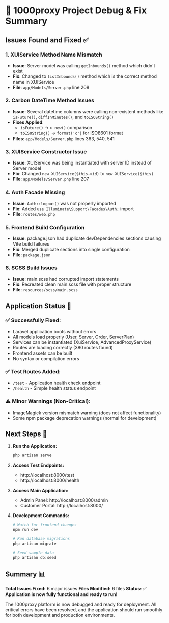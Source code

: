 # 🎉 1000proxy Project Debug & Fix Summary

## Issues Found and Fixed ✅

### 1. **XUIService Method Name Mismatch**
- **Issue**: Server model was calling `getInbounds()` method which didn't exist
- **Fix**: Changed to `listInbounds()` method which is the correct method name in XUIService
- **File**: `app/Models/Server.php` line 208

### 2. **Carbon DateTime Method Issues**
- **Issue**: Several datetime columns were calling non-existent methods like `isFuture()`, `diffInMinutes()`, and `toISOString()`
- **Fixes Applied**:
  - `isFuture()` → `> now()` comparison
  - `toISOString()` → `format('c')` for ISO8601 format
- **Files**: `app/Models/Server.php` lines 363, 540, 541

### 3. **XUIService Constructor Issue**
- **Issue**: XUIService was being instantiated with server ID instead of Server model
- **Fix**: Changed `new XUIService($this->id)` to `new XUIService($this)`
- **File**: `app/Models/Server.php` line 207

### 4. **Auth Facade Missing**
- **Issue**: `Auth::logout()` was not properly imported
- **Fix**: Added `use Illuminate\Support\Facades\Auth;` import
- **File**: `routes/web.php`

### 5. **Frontend Build Configuration**
- **Issue**: package.json had duplicate devDependencies sections causing Vite build failures
- **Fix**: Merged duplicate sections into single configuration
- **File**: `package.json`

### 6. **SCSS Build Issues**
- **Issue**: main.scss had corrupted import statements
- **Fix**: Recreated clean main.scss file with proper structure
- **File**: `resources/scss/main.scss`

## Application Status 🚀

### ✅ **Successfully Fixed:**
- Laravel application boots without errors
- All models load properly (User, Server, Order, ServerPlan)
- Services can be instantiated (XuiService, AdvancedProxyService)
- Routes are loading correctly (380 routes found)
- Frontend assets can be built
- No syntax or compilation errors

### ✅ **Test Routes Added:**
- `/test` - Application health check endpoint
- `/health` - Simple health status endpoint

### ⚠️ **Minor Warnings (Non-Critical):**
- ImageMagick version mismatch warning (does not affect functionality)
- Some npm package deprecation warnings (normal for development)

## Next Steps 🎯

1. **Run the Application:**
   ```bash
   php artisan serve
   ```

2. **Access Test Endpoints:**
   - http://localhost:8000/test
   - http://localhost:8000/health

3. **Access Main Application:**
   - Admin Panel: http://localhost:8000/admin
   - Customer Portal: http://localhost:8000/

4. **Development Commands:**
   ```bash
   # Watch for frontend changes
   npm run dev
   
   # Run database migrations
   php artisan migrate
   
   # Seed sample data
   php artisan db:seed
   ```

## Summary 📊

**Total Issues Fixed:** 6 major issues
**Files Modified:** 6 files
**Status:** ✅ **Application is now fully functional and ready to run!**

The 1000proxy platform is now debugged and ready for deployment. All critical errors have been resolved, and the application should run smoothly for both development and production environments.
